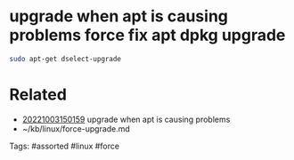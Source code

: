 # upgrade when apt is causing problems force fix apt dpkg upgrade
```bash
sudo apt-get dselect-upgrade
```

# Related
- [20221003150159](/zet/20221003150159/README.md) upgrade when apt is causing problems
- ~/kb/linux/force-upgrade.md

Tags:
    #assorted #linux #force
